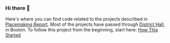 ### Hi there 👋
Here's where you can find code related to the projects described in [Placemaking Report](https://placemakingreport.com). 
Most of the projects have passed through [District Hall](https://districthallboston.org), in Boston.
To follow this project from the beginning, start here: [How This Started](https://placemakingreport.com/how-this-started)
<!--
**dcdenison/dcdenison** is a ✨ _special_ ✨ repository because its `README.md` (this file) appears on your GitHub profile.

Here are some ideas to get you started:

- 🔭 I’m currently working on ...
- 🌱 I’m currently learning ...
- 👯 I’m looking to collaborate on ...
- 🤔 I’m looking for help with ...
- 💬 Ask me about ...
- 📫 How to reach me: ...
- 😄 Pronouns: ...
- ⚡ Fun fact: ...
-->
